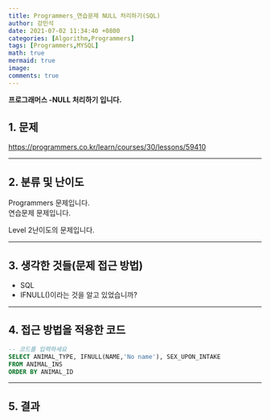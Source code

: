 ```yaml
---
title: Programmers_연습문제 NULL 처리하기(SQL)
author: 강민석
date: 2021-07-02 11:34:40 +0800
categories: [Algorithm,Programmers]
tags: [Programmers,MYSQL]
math: true
mermaid: true
image: 
comments: true
---
```


**프로그래머스 -NULL 처리하기 입니다.**

## 1. 문제
<https://programmers.co.kr/learn/courses/30/lessons/59410>






-----  

## 2. 분류 및 난이도

Programmers 문제입니다.  
연습문제 문제입니다.

Level 2난이도의 문제입니다.   


-----  

## 3. 생각한 것들(문제 접근 방법)

- SQL
- IFNULL()이라는 것을 알고 있었습니까?

-----  

## 4. 접근 방법을 적용한 코드

```sql
-- 코드를 입력하세요
SELECT ANIMAL_TYPE, IFNULL(NAME,'No name'), SEX_UPON_INTAKE
FROM ANIMAL_INS
ORDER BY ANIMAL_ID
```


-----



## 5. 결과

















 
